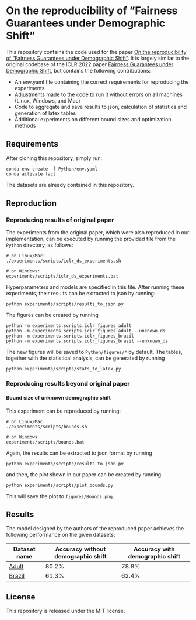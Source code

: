 # On the reproducibility of ”Fairness Guarantees under Demographic Shift”

This repository contains the code used for the paper [On the reproducibility of ”Fairness Guarantees under Demographic Shift”](https://arxiv.org/abs/2030.12345). It is largely similar to the original codebase of the ICLR 2022 paper [Fairness Guarantees under Demographic Shift](https://openreview.net/forum?id=wbPObLm6ueA), but contains the following contributions:

- An env.yaml file containing the correct requirements for reproducing the experiments
- Adjustments made to the code to run it without errors on all machines (Linux, Windows, and Mac)
- Code to aggregate and save results to json, calculation of statistics and generation of latex tables
- Additional experiments on different bound sizes and optimization methods

## Requirements

After cloning this repository, simply run:

```setup
conda env create -f Python/env.yaml
conda activate fact
```

The datasets are already contained in this repository.

## Reproduction

### Reproducing results of original paper

The experiments from the original paper, which were also reproduced in our implementation, can be executed by running the provided file from the `Python` directory, as follows:

```train
# on Linux/Mac: 
./experiments/scripts/iclr_ds_experiments.sh

# on Windows:
experiments/scripts/iclr_ds_experiments.bat
```

Hyperparameters and models are specified in this file. After running these experiments, their results can be extracted to json by running:

```extract
python experiments/scripts/results_to_json.py
```

The figures can be created by running 

```figures
python -m experiments.scripts.iclr_figures_adult
python -m experiments.scripts.iclr_figures_adult --unknown_ds
python -m experiments.scripts.iclr_figures_brazil
python -m experiments.scripts.iclr_figures_brazil --unknown_ds
```

The new figures will be saved to `Python/figures/*` by default. The tables, together with the statistical analysis, can be generated by running 

```tables
python experiments/scripts/stats_to_latex.py
```

### Reproducing results beyond original paper

#### Bound size of unknown demographic shift

This experiment can be reproduced by running:

```bounds
# on Linux/Mac
./experiments/scripts/bounds.sh

# on Windows
experiments/scripts/bounds.bat
```

Again, the results can be extracted to json format by running 

```extract
python experiments/scripts/results_to_json.py
```

and then, the plot shown in our paper can be created by running 

```plots
python experiments/scripts/plot_bounds.py
```

This will save the plot to `figures/Bounds.png`.


## Results

The model designed by the authors of the reproduced paper achieves the following performance on the given datasets:

| Dataset name       | Accuracy without demographic shift  | Accuracy with demographic shift |
| ------------------ | ----------------------------------- | ------------------------------- |
| [Adult](https://archive.ics.uci.edu/ml/datasets/adult)            |                                   80.2% |                                78.8% |
| [Brazil](https://dataverse.harvard.edu/dataset.xhtml?persistentId=doi:10.7910/DVN/O35FW8)           |                                   61.3% |                                62.4% |



## License

This repository is released under the MIT license.